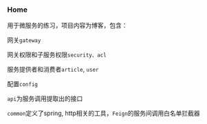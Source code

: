 ### Home
用于微服务的练习，项目内容为博客，包含：

网关`gateway`

网关权限和子服务权限`security、acl`

服务提供者和消费者`article`, `user`

配置`config`

`api`为服务调用提取出的接口

`common`定义了spring, http相关的工具，`Feign`的服务间调用白名单拦截器

